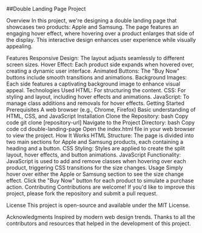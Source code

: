 ##Double Landing Page Project

Overview
In this project, we're designing a double landing page that showcases two products: Apple and Samsung. The page features an engaging hover effect, where hovering over a product enlarges that side of the display. This interactive design enhances user experience while visually appealing.

Features
Responsive Design: The layout adjusts seamlessly to different screen sizes.
Hover Effect: Each product side expands when hovered over, creating a dynamic user interface.
Animated Buttons: The "Buy Now" buttons include smooth transitions and animations.
Background Images: Each side features a captivating background image to enhance visual appeal.
Technologies Used
HTML: For structuring the content.
CSS: For styling and layout, including hover effects and animations.
JavaScript: To manage class additions and removals for hover effects.
Getting Started
Prerequisites
A web browser (e.g., Chrome, Firefox)
Basic understanding of HTML, CSS, and JavaScript
Installation
Clone the Repository:
bash
Copy code
git clone [repository-url]
Navigate to the Project Directory:
bash
Copy code
cd double-landing-page
Open the index.html file in your web browser to view the project.
How It Works
HTML Structure: The page is divided into two main sections for Apple and Samsung products, each containing a heading and a button.
CSS Styling: Styles are applied to create the split layout, hover effects, and button animations.
JavaScript Functionality:
JavaScript is used to add and remove classes when hovering over each product, triggering CSS transitions for the size changes.
Usage
Simply hover over either the Apple or Samsung section to see the size change effect.
Click the "Buy Now" button for each product to simulate a purchase action.
Contributing
Contributions are welcome! If you'd like to improve this project, please fork the repository and submit a pull request.

License
This project is open-source and available under the MIT License.

Acknowledgments
Inspired by modern web design trends.
Thanks to all the contributors and resources that helped in the development of this project.
